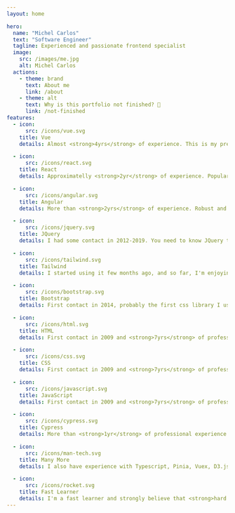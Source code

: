 ```yaml
---
layout: home

hero:
  name: "Michel Carlos"
  text: "Software Engineer"
  tagline: Experienced and passionate frontend specialist
  image:
    src: /images/me.jpg
    alt: Michel Carlos
  actions:
    - theme: brand
      text: About me
      link: /about
    - theme: alt
      text: Why is this portfolio not finished? 🤔
      link: /not-finished
features:
  - icon:
      src: /icons/vue.svg
    title: Vue
    details: Almost <strong>4yrs</strong> of experience. This is my preferred JavaScript framework 💚

  - icon:
      src: /icons/react.svg
    title: React
    details: Approximatelly <strong>2yr</strong> of experience. Popular, versatile, and strong community 💙

  - icon:
      src: /icons/angular.svg
    title: Angular
    details: More than <strong>2yrs</strong> of experience. Robust and very opinionated 🧑🏽‍💻

  - icon:
      src: /icons/jquery.svg
    title: JQuery
    details: I had some contact in 2012-2019. You need to know JQuery to be a real frontend developer, right?

  - icon:
      src: /icons/tailwind.svg
    title: Tailwind
    details: I started using it few months ago, and so far, I'm enjoying using and configuring it ✨

  - icon:
      src: /icons/bootstrap.svg
    title: Bootstrap
    details: First contact in 2014, probably the first css library I used, it is always comfortable to use, but less popular nowadays

  - icon:
      src: /icons/html.svg
    title: HTML
    details: First contact in 2009 and <strong>7yrs</strong> of professional experience including the use of a11y and semantic

  - icon:
      src: /icons/css.svg
    title: CSS
    details: First contact in 2009 and <strong>7yrs</strong> of professional experience including the use of preprocessors

  - icon:
      src: /icons/javascript.svg
    title: JavaScript
    details: First contact in 2009 and <strong>7yrs</strong> of professional experience including a variety of libraries

  - icon:
      src: /icons/cypress.svg
    title: Cypress
    details: More than <strong>1yr</strong> of professional experience writing e2e tests. The api is easy to use and I'm comfortable using it

  - icon:
      src: /icons/man-tech.svg
    title: Many More
    details: I also have experience with Typescript, Pinia, Vuex, D3.js, Angular Material, Antd Design, Figma, Adobe XD, Jira, Miro...

  - icon:
      src: /icons/rocket.svg
    title: Fast Learner
    details: I'm a fast learner and strongly believe that <strong>hard work</strong> beats talent
---
```

